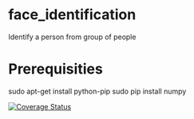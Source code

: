 # face_identification
Identify a person from group of people

# Prerequisities
sudo apt-get install python-pip
sudo pip install numpy


[![Coverage Status](https://coveralls.io/repos/onidzelskyi/face_identification/badge.svg?branch=master&service=github)](https://coveralls.io/github/onidzelskyi/face_identification?branch=master)
